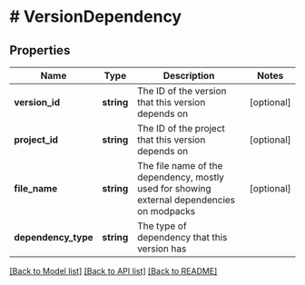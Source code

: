 # # VersionDependency

## Properties

Name | Type | Description | Notes
------------ | ------------- | ------------- | -------------
**version_id** | **string** | The ID of the version that this version depends on | [optional]
**project_id** | **string** | The ID of the project that this version depends on | [optional]
**file_name** | **string** | The file name of the dependency, mostly used for showing external dependencies on modpacks | [optional]
**dependency_type** | **string** | The type of dependency that this version has |

[[Back to Model list]](../../README.md#models) [[Back to API list]](../../README.md#endpoints) [[Back to README]](../../README.md)
